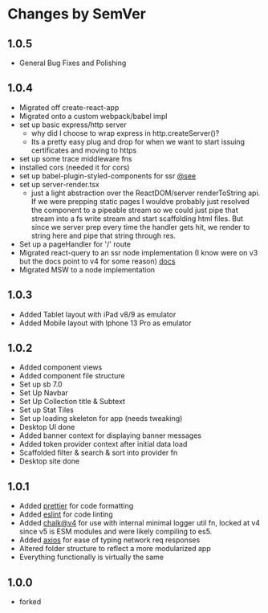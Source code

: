 # Changes by SemVer

## 1.0.5

- General Bug Fixes and Polishing

## 1.0.4

- Migrated off create-react-app
- Migrated onto a custom webpack/babel impl
- set up basic express/http server
  - why did I choose to wrap express in http.createServer()?
  - Its a pretty easy plug and drop for when we want to start issuing certificates and moving to https
- set up some trace middleware fns
- installed cors (needed it for cors)
- set up babel-plugin-styled-components for ssr [@see](https://styled-components.com/docs/advanced#server-side-rendering)
- set up server-render.tsx
  - just a light abstraction over the ReactDOM/server renderToString api. If we were prepping static pages I wouldve probably just resolved the component to a pipeable stream so we could just pipe that stream into a fs write stream and start scaffolding html files. But since we server prep every time the handler gets hit, we render to string here and pipe that string through res.
- Set up a pageHandler for '/' route
- Migrated react-query to an ssr node implementation (I know were on v3 but the docs point to v4 for some reason) [docs](https://tanstack.com/query/v4/docs/react/guides/ssr#server)
- Migrated MSW to a node implementation

## 1.0.3  

- Added Tablet layout with iPad v8/9 as emulator
- Added Mobile layout with Iphone 13 Pro as emulator

## 1.0.2  

- Added component views
- Added component file structure
- Set up sb 7.0
- Set Up Navbar
- Set Up Collection title & Subtext
- Set up Stat Tiles
- Set up loading skeleton for app (needs tweaking)
- Desktop UI done
- Added banner context for displaying banner messages
- Added token provider context after initial data load
- Scaffolded filter & search & sort into provider fn
- Desktop site done

## 1.0.1  

- Added [prettier](https://www.npmjs.com/package/prettier) for code formatting
- Added [eslint](https://www.npmjs.com/package/eslint) for code linting
- Added [chalk@v4](https://www.npmjs.com/package/chalk) for use with internal minimal logger util fn, locked at v4 since v5 is ESM modules and were likely compiling to es5.
- Added [axios](https://www.npmjs.com/package/axios) for ease of typing network req responses
- Altered folder structure to reflect a more modularized app
- Everything functionally is virtually the same

## 1.0.0  

- forked
